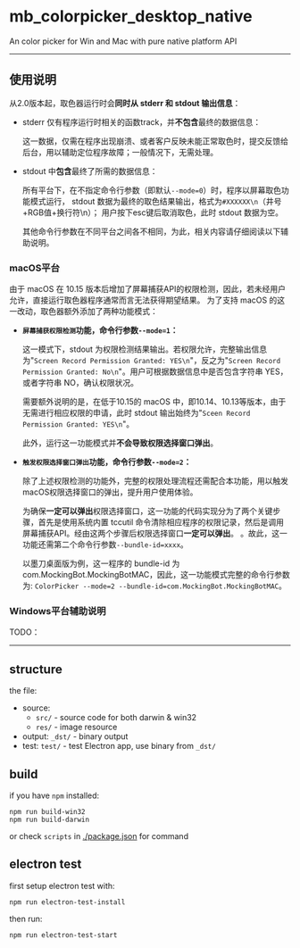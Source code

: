 # mb_colorpicker_desktop_native

An color picker for Win and Mac with pure native platform API

------------
## 使用说明
从2.0版本起，取色器运行时会**同时从 stderr 和 stdout 输出信息**：

* stderr 仅有程序运行时相关的函数track，并**不包含**最终的数据信息：
     
     这一数据，仅需在程序出现崩溃、或者客户反映未能正常取色时，提交反馈给后台，用以辅助定位程序故障；一般情况下，无需处理。

* stdout 中**包含**最终了所需的数据信息：

     所有平台下，在不指定命令行参数（即默认`--mode=0`）时，程序以屏幕取色功能模式运行，
     stdout 数据为最终的取色结果输出，格式为`#XXXXXX\n`（井号+RGB值+换行符\n）；
     用户按下esc键后取消取色，此时 stdout 数据为空。
     
     其他命令行参数在不同平台之间各不相同，为此，相关内容请仔细阅读以下辅助说明。


### macOS平台
由于 macOS 在 10.15 版本后增加了屏幕捕获API的权限检测，因此，若未经用户允许，直接运行取色器程序通常而言无法获得期望结果。
为了支持 macOS 的这一改动，取色器额外添加了两种功能模式：

* <strong>`屏幕捕获权限检测`功能，命令行参数`--mode=1`：</strong>

    这一模式下，stdout 为权限检测结果输出。若权限允许，完整输出信息为"`Screen Record Permission Granted: YES\n`"，反之为"`Screen Record Permission Granted: No\n`"。用户可根据数据信息中是否包含字符串 YES，或者字符串 NO，确认权限状况。

    需要额外说明的是，在低于10.15的 macOS 中，即10.14、10.13等版本，由于无需进行相应权限的申请，此时 stdout 输出始终为"`Sceen Record Permission Granted: YES\n`"。

    此外，运行这一功能模式并**不会导致权限选择窗口弹出**。

* <strong>`触发权限选择窗口弹出`功能，命令行参数`--mode=2`：</strong>

    除了上述权限检测的功能外，完整的权限处理流程还需配合本功能，用以触发macOS权限选择窗口的弹出，提升用户使用体验。

    为确保**一定可以弹出**权限选择窗口，这一功能的代码实现分为了两个关键步骤，首先是使用系统内置 tccutil 命令清除相应程序的权限记录，然后是调用屏幕捕获API。经由这两个步骤后权限选择窗口**一定可以弹出**。
    。故此，这一功能还需第二个命令行参数`--bundle-id=xxxx`。
    
    以墨刀桌面版为例，这一程序的 bundle-id 为 com.MockingBot.MockingBotMAC，因此，这一功能模式完整的命令行参数为: `ColorPicker --mode=2 --bundle-id=com.MockingBot.MockingBotMAC`。


### Windows平台辅助说明
TODO：

------------
## structure
the file:
- source:
  * `src/` - source code for both darwin & win32 
  * `res/` - image resource
- output: `_dst/` - binary output
- test: `test/` - test Electron app, use binary from `_dst/`


## build
if you have `npm` installed:
```shell script
npm run build-win32
npm run build-darwin
```
or check `scripts` in [./package.json](./package.json) for command


## electron test
first setup electron test with: 
```shell script
npm run electron-test-install
```

then run:
```shell script
npm run electron-test-start
```



